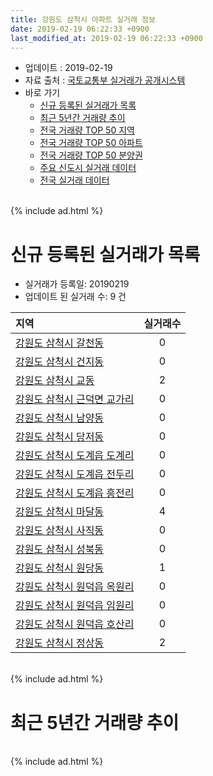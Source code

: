 ```yaml
---
title: 강원도 삼척시 아파트 실거래 정보
date: 2019-02-19 06:22:33 +0900
last_modified_at: 2019-02-19 06:22:33 +0900
---
```


* 업데이트 : 2019-02-19
* 자료 출처 : [국토교통부 실거래가 공개시스템](http://rt.molit.go.kr)
* 바로 가기
    * [신규 등록된 실거래가 목록](#신규-등록된-실거래가-목록)
    * [최근 5년간 거래량 추이](#최근-5년간-거래량-추이)
    * [전국 거래량 TOP 50 지역](https://inasie.github.io/apt-trade-info/최근-3개월-전국에서-가장-거래가-많이-발생한-지역)
    * [전국 거래량 TOP 50 아파트](https://inasie.github.io/apt-trade-info/최근-3개월-전국에서-가장-거래가-많이-발생한-아파트)
    * [전국 거래량 TOP 50 분양권](https://inasie.github.io/apt-trade-info/최근-3개월-전국에서-가장-거래가-많이-발생한-분양권)
    * [주요 신도시 실거래 데이터](https://inasie.github.io/apt-trade-info/주요-신도시)
    * [전국 실거래 데이터](https://inasie.github.io/apt-trade-info/전국)

<br>
{% include ad.html %}
<br>

# 신규 등록된 실거래가 목록
* 실거래가 등록일: 20190219
* 업데이트 된 실거래 수: 9 건


|지역|실거래수|
|:---|:---:|
|[강원도 삼척시 갈천동](https://inasie.github.io/apt-trade-info/강원도-삼척시-갈천동)|0|
|[강원도 삼척시 건지동](https://inasie.github.io/apt-trade-info/강원도-삼척시-건지동)|0|
|[강원도 삼척시 교동](https://inasie.github.io/apt-trade-info/강원도-삼척시-교동)|2|
|[강원도 삼척시 근덕면 교가리](https://inasie.github.io/apt-trade-info/강원도-삼척시-근덕면-교가리)|0|
|[강원도 삼척시 남양동](https://inasie.github.io/apt-trade-info/강원도-삼척시-남양동)|0|
|[강원도 삼척시 당저동](https://inasie.github.io/apt-trade-info/강원도-삼척시-당저동)|0|
|[강원도 삼척시 도계읍 도계리](https://inasie.github.io/apt-trade-info/강원도-삼척시-도계읍-도계리)|0|
|[강원도 삼척시 도계읍 전두리](https://inasie.github.io/apt-trade-info/강원도-삼척시-도계읍-전두리)|0|
|[강원도 삼척시 도계읍 흥전리](https://inasie.github.io/apt-trade-info/강원도-삼척시-도계읍-흥전리)|0|
|[강원도 삼척시 마달동](https://inasie.github.io/apt-trade-info/강원도-삼척시-마달동)|4|
|[강원도 삼척시 사직동](https://inasie.github.io/apt-trade-info/강원도-삼척시-사직동)|0|
|[강원도 삼척시 성북동](https://inasie.github.io/apt-trade-info/강원도-삼척시-성북동)|0|
|[강원도 삼척시 원당동](https://inasie.github.io/apt-trade-info/강원도-삼척시-원당동)|1|
|[강원도 삼척시 원덕읍 옥원리](https://inasie.github.io/apt-trade-info/강원도-삼척시-원덕읍-옥원리)|0|
|[강원도 삼척시 원덕읍 임원리](https://inasie.github.io/apt-trade-info/강원도-삼척시-원덕읍-임원리)|0|
|[강원도 삼척시 원덕읍 호산리](https://inasie.github.io/apt-trade-info/강원도-삼척시-원덕읍-호산리)|0|
|[강원도 삼척시 정상동](https://inasie.github.io/apt-trade-info/강원도-삼척시-정상동)|2|


<br>
{% include ad.html %}
<br>

# 최근 5년간 거래량 추이


<div style="width:100%;">
    <canvas id="deal_progress" height="200"></canvas>
</div>

<script>
new Chart(document.getElementById("deal_progress"), {
    type: 'line',
    data: {
        labels: ['201402','201403','201404','201405','201406','201407','201408','201409','201410','201411','201412','201501','201502','201503','201504','201505','201506','201507','201508','201509','201510','201511','201512','201601','201602','201603','201604','201605','201606','201607','201608','201609','201610','201611','201612','201701','201702','201703','201704','201705','201706','201707','201708','201709','201710','201711','201712','201801','201802','201803','201804','201805','201806','201807','201808','201809','201810','201811','201812','201901','201902'],
        datasets: [{
            label: '매매',
            pointRadius: 1,
            data: [34, 66, 54, 48, 40, 43, 51, 40, 40, 45, 39, 35, 34, 42, 53, 42, 71, 57, 52, 43, 56, 55, 46, 44, 42, 57, 47, 60, 51, 44, 46, 40, 55, 52, 43, 49, 57, 34, 53, 34, 35, 31, 36, 28, 34, 40, 53, 89, 60, 75, 73, 67, 39, 44, 47, 31, 50, 33, 40, 47, 14],
            borderColor: "rgba(255, 201, 14, 1)",
            backgroundColor: "rgba(255, 201, 14, 0.5)",
            fill: false,
            lineTension: 0
        },{
            label: '전월세',
            pointRadius: 1,
            data: [61, 41, 40, 40, 47, 37, 34, 39, 37, 43, 45, 38, 41, 35, 31, 21, 40, 25, 41, 20, 36, 28, 38, 37, 42, 31, 33, 32, 28, 32, 23, 35, 19, 31, 30, 34, 28, 20, 28, 26, 25, 19, 28, 16, 15, 33, 25, 45, 70, 49, 55, 42, 42, 52, 45, 31, 33, 40, 24, 25, 7],
            borderColor: "rgba(0, 141, 185, 1)",
            backgroundColor: "rgba(0, 141, 185, 0.5)",
            fill: false,
            lineTension: 0
        }
        ]
    },
    options: {
        responsive: true,
        title: {
            display: false
        },
        tooltips: {
            mode: 'index',
            intersect: false
        },
        hover: {
            mode: 'nearest',
            intersect: true
        },
        scales: {
            xAxes: [{
                display: true,
                scaleLabel: {
                    display: true,
                    labelString: '년/월'
                }
            }],
            yAxes: [{
                display: true,
                ticks: {
                    suggestedMin: 0,
                },
                scaleLabel: {
                    display: true,
                    labelString: '실거래 수'
                }
            }]
        }
    }
});

</script>


<br>
{% include ad.html %}
<br>

